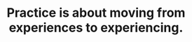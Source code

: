 ---
title: Practice is about moving from experiences to experiencing.
tags: buddhism motion nondual
sohotrightnow: true
---